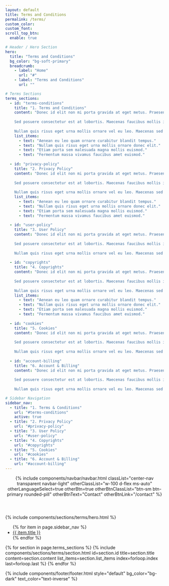 ```yaml
---
layout: default
title: Terms and Conditions
permalink: /terms/
custom_color:
custom_font: 
scroll_top_btn:
  enable: true

# Header / Hero Section
hero:
  title: "Terms and Conditions"
  bg_color: "bg-soft-primary"
  breadcrumb:
    - label: "Home"
      url: "#"
    - label: "Terms and Conditions"
      url: ""

# Terms Sections
terms_sections:
  - id: "terms-conditions"
    title: "1. Terms and Conditions"
    content: "Donec id elit non mi porta gravida at eget metus. Praesent commodo cursus magna, vel scelerisque nisl consectetur et. Cras mattis consectetur purus sit amet fermentum. Lorem ipsum dolor sit amet, consectetur adipiscing elit. Nulla vitae elit libero, a pharetra augue. Nullam quis risus eget urna mollis ornare vel eu leo. Cras justo odio, dapibus ac facilisis in, egestas eget quam.
    
    Sed posuere consectetur est at lobortis. Maecenas faucibus mollis interdum. Cum sociis natoque penatibus et magnis dis parturient montes, nascetur ridiculus mus. Donec id elit non mi porta gravida at eget metus. Cras justo odio, dapibus ac facilisis in, egestas eget quam. Cum sociis natoque penatibus et magnis dis parturient montes, nascetur ridiculus mus.
    
    Nullam quis risus eget urna mollis ornare vel eu leo. Maecenas sed diam eget risus varius blandit sit amet non magna. Praesent commodo cursus magna, vel scelerisque nisl consectetur et. Nullam id dolor id nibh ultricies vehicula ut id elit. Donec ullamcorper nulla non metus auctor fringilla. Lorem ipsum dolor sit amet, consectetur adipiscing elit. Etiam porta sem malesuada magna mollis euismod. Praesent commodo cursus magna, vel scelerisque nisl consectetur et. Nulla vitae elit libero, a pharetra augue. Curabitur blandit tempus porttitor. Cras justo odio, dapibus ac facilisis in, egestas eget quam. Fusce dapibus, tellus ac cursus commodo, tortor mauris condimentum nibh, ut fermentum massa justo sit amet risus. Aenean eu leo quam. Pellentesque ornare sem."
    list_items:
      - text: "Aenean eu leo quam ornare curabitur blandit tempus."
      - text: "Nullam quis risus eget urna mollis ornare donec elit."
      - text: "Etiam porta sem malesuada magna mollis euismod."
      - text: "Fermentum massa vivamus faucibus amet euismod."
  
  - id: "privacy-policy"
    title: "2. Privacy Policy"
    content: "Donec id elit non mi porta gravida at eget metus. Praesent commodo cursus magna, vel scelerisque nisl consectetur et. Cras mattis consectetur purus sit amet fermentum. Lorem ipsum dolor sit amet, consectetur adipiscing elit. Nulla vitae elit libero, a pharetra augue. Nullam quis risus eget urna mollis ornare vel eu leo. Cras justo odio, dapibus ac facilisis in, egestas eget quam.
    
    Sed posuere consectetur est at lobortis. Maecenas faucibus mollis interdum. Cum sociis natoque penatibus et magnis dis parturient montes, nascetur ridiculus mus. Donec id elit non mi porta gravida at eget metus. Cras justo odio, dapibus ac facilisis in, egestas eget quam. Cum sociis natoque penatibus et magnis dis parturient montes, nascetur ridiculus mus.
    
    Nullam quis risus eget urna mollis ornare vel eu leo. Maecenas sed diam eget risus varius blandit sit amet non magna. Praesent commodo cursus magna, vel scelerisque nisl consectetur et. Nullam id dolor id nibh ultricies vehicula ut id elit. Donec ullamcorper nulla non metus auctor fringilla. Lorem ipsum dolor sit amet, consectetur adipiscing elit. Etiam porta sem malesuada magna mollis euismod. Praesent commodo cursus magna, vel scelerisque nisl consectetur et. Nulla vitae elit libero, a pharetra augue. Curabitur blandit tempus porttitor. Cras justo odio, dapibus ac facilisis in, egestas eget quam. Fusce dapibus, tellus ac cursus commodo, tortor mauris condimentum nibh, ut fermentum massa justo sit amet risus. Aenean eu leo quam. Pellentesque ornare sem."
    list_items:
      - text: "Aenean eu leo quam ornare curabitur blandit tempus."
      - text: "Nullam quis risus eget urna mollis ornare donec elit."
      - text: "Etiam porta sem malesuada magna mollis euismod."
      - text: "Fermentum massa vivamus faucibus amet euismod."
  
  - id: "user-policy"
    title: "3. User Policy"
    content: "Donec id elit non mi porta gravida at eget metus. Praesent commodo cursus magna, vel scelerisque nisl consectetur et. Cras mattis consectetur purus sit amet fermentum. Lorem ipsum dolor sit amet, consectetur adipiscing elit. Nulla vitae elit libero, a pharetra augue. Nullam quis risus eget urna mollis ornare vel eu leo. Cras justo odio, dapibus ac facilisis in, egestas eget quam.
    
    Sed posuere consectetur est at lobortis. Maecenas faucibus mollis interdum. Cum sociis natoque penatibus et magnis dis parturient montes, nascetur ridiculus mus. Donec id elit non mi porta gravida at eget metus. Cras justo odio, dapibus ac facilisis in, egestas eget quam. Cum sociis natoque penatibus et magnis dis parturient montes, nascetur ridiculus mus.
    
    Nullam quis risus eget urna mollis ornare vel eu leo. Maecenas sed diam eget risus varius blandit sit amet non magna. Praesent commodo cursus magna, vel scelerisque nisl consectetur et. Nullam id dolor id nibh ultricies vehicula ut id elit. Donec ullamcorper nulla non metus auctor fringilla. Lorem ipsum dolor sit amet, consectetur adipiscing elit. Etiam porta sem malesuada magna mollis euismod. Praesent commodo cursus magna, vel scelerisque nisl consectetur et. Nulla vitae elit libero, a pharetra augue. Curabitur blandit tempus porttitor. Cras justo odio, dapibus ac facilisis in, egestas eget quam. Fusce dapibus, tellus ac cursus commodo, tortor mauris condimentum nibh, ut fermentum massa justo sit amet risus. Aenean eu leo quam. Pellentesque ornare sem."
  
  - id: "copyrights"
    title: "4. Copyrights"
    content: "Donec id elit non mi porta gravida at eget metus. Praesent commodo cursus magna, vel scelerisque nisl consectetur et. Cras mattis consectetur purus sit amet fermentum. Lorem ipsum dolor sit amet, consectetur adipiscing elit. Nulla vitae elit libero, a pharetra augue. Nullam quis risus eget urna mollis ornare vel eu leo. Cras justo odio, dapibus ac facilisis in, egestas eget quam.
    
    Sed posuere consectetur est at lobortis. Maecenas faucibus mollis interdum. Cum sociis natoque penatibus et magnis dis parturient montes, nascetur ridiculus mus. Donec id elit non mi porta gravida at eget metus. Cras justo odio, dapibus ac facilisis in, egestas eget quam. Cum sociis natoque penatibus et magnis dis parturient montes, nascetur ridiculus mus.
    
    Nullam quis risus eget urna mollis ornare vel eu leo. Maecenas sed diam eget risus varius blandit sit amet non magna. Praesent commodo cursus magna, vel scelerisque nisl consectetur et. Nullam id dolor id nibh ultricies vehicula ut id elit. Donec ullamcorper nulla non metus auctor fringilla. Lorem ipsum dolor sit amet, consectetur adipiscing elit. Etiam porta sem malesuada magna mollis euismod. Praesent commodo cursus magna, vel scelerisque nisl consectetur et. Nulla vitae elit libero, a pharetra augue. Curabitur blandit tempus porttitor. Cras justo odio, dapibus ac facilisis in, egestas eget quam. Fusce dapibus, tellus ac cursus commodo, tortor mauris condimentum nibh, ut fermentum massa justo sit amet risus. Aenean eu leo quam. Pellentesque ornare sem."
    list_items:
      - text: "Aenean eu leo quam ornare curabitur blandit tempus."
      - text: "Nullam quis risus eget urna mollis ornare donec elit."
      - text: "Etiam porta sem malesuada magna mollis euismod."
      - text: "Fermentum massa vivamus faucibus amet euismod."
  
  - id: "cookies"
    title: "5. Cookies"
    content: "Donec id elit non mi porta gravida at eget metus. Praesent commodo cursus magna, vel scelerisque nisl consectetur et. Cras mattis consectetur purus sit amet fermentum. Lorem ipsum dolor sit amet, consectetur adipiscing elit. Nulla vitae elit libero, a pharetra augue. Nullam quis risus eget urna mollis ornare vel eu leo. Cras justo odio, dapibus ac facilisis in, egestas eget quam.
    
    Sed posuere consectetur est at lobortis. Maecenas faucibus mollis interdum. Cum sociis natoque penatibus et magnis dis parturient montes, nascetur ridiculus mus. Donec id elit non mi porta gravida at eget metus. Cras justo odio, dapibus ac facilisis in, egestas eget quam. Cum sociis natoque penatibus et magnis dis parturient montes, nascetur ridiculus mus.
    
    Nullam quis risus eget urna mollis ornare vel eu leo. Maecenas sed diam eget risus varius blandit sit amet non magna. Praesent commodo cursus magna, vel scelerisque nisl consectetur et. Nullam id dolor id nibh ultricies vehicula ut id elit. Donec ullamcorper nulla non metus auctor fringilla. Lorem ipsum dolor sit amet, consectetur adipiscing elit. Etiam porta sem malesuada magna mollis euismod. Praesent commodo cursus magna, vel scelerisque nisl consectetur et. Nulla vitae elit libero, a pharetra augue. Curabitur blandit tempus porttitor. Cras justo odio, dapibus ac facilisis in, egestas eget quam. Fusce dapibus, tellus ac cursus commodo, tortor mauris condimentum nibh, ut fermentum massa justo sit amet risus. Aenean eu leo quam. Pellentesque ornare sem."
  
  - id: "account-billing"
    title: "6. Account & Billing"
    content: "Donec id elit non mi porta gravida at eget metus. Praesent commodo cursus magna, vel scelerisque nisl consectetur et. Cras mattis consectetur purus sit amet fermentum. Lorem ipsum dolor sit amet, consectetur adipiscing elit. Nulla vitae elit libero, a pharetra augue. Nullam quis risus eget urna mollis ornare vel eu leo. Cras justo odio, dapibus ac facilisis in, egestas eget quam.
    
    Sed posuere consectetur est at lobortis. Maecenas faucibus mollis interdum. Cum sociis natoque penatibus et magnis dis parturient montes, nascetur ridiculus mus. Donec id elit non mi porta gravida at eget metus. Cras justo odio, dapibus ac facilisis in, egestas eget quam. Cum sociis natoque penatibus et magnis dis parturient montes, nascetur ridiculus mus.
    
    Nullam quis risus eget urna mollis ornare vel eu leo. Maecenas sed diam eget risus varius blandit sit amet non magna. Praesent commodo cursus magna, vel scelerisque nisl consectetur et. Nullam id dolor id nibh ultricies vehicula ut id elit. Donec ullamcorper nulla non metus auctor fringilla. Lorem ipsum dolor sit amet, consectetur adipiscing elit. Etiam porta sem malesuada magna mollis euismod. Praesent commodo cursus magna, vel scelerisque nisl consectetur et. Nulla vitae elit libero, a pharetra augue. Curabitur blandit tempus porttitor. Cras justo odio, dapibus ac facilisis in, egestas eget quam. Fusce dapibus, tellus ac cursus commodo, tortor mauris condimentum nibh, ut fermentum massa justo sit amet risus. Aenean eu leo quam. Pellentesque ornare sem."

# Sidebar Navigation
sidebar_nav:
  - title: "1. Terms & Conditions" 
    url: "#terms-conditions"
    active: true
  - title: "2. Privacy Policy"
    url: "#privacy-policy"
  - title: "3. User Policy"
    url: "#user-policy"
  - title: "4. Copyrights"
    url: "#copyrights"
  - title: "5. Cookies"
    url: "#cookies"
  - title: "6. Account & Billing"
    url: "#account-billing"
---
```

<div class="content-wrapper">
<header class="wrapper bg-soft-primary">
{% include components/navbar/navbar.html 
    classList="center-nav transparent navbar-light"
    otherClassList="w-100 d-flex ms-auto"
    otherLanguageSelect=true
    otherBtn=true
    otherBtnClassList="btn-sm btn-primary rounded-pill"
    otherBtnText="Contact"
    otherBtnLink="/contact"
%}
</header>
<!-- /header -->

{% include components/sections/terms/hero.html %}

<div class="container">
  <div class="row gx-0">
    <aside class="col-xl-3 sidebar sticky-sidebar mt-md-0 py-16 d-none d-xl-block">
      <div class="widget">
        <nav id="sidebar-nav">
          <ul class="list-unstyled text-reset">
            {% for item in page.sidebar_nav %}
            <li><a class="nav-link scroll{% if item.active %} active{% endif %}" href="{{ item.url }}">{{ item.title }}</a></li>
            {% endfor %}
          </ul>
        </nav>
        <!-- /nav -->
      </div>
      <!-- /.widget -->
    </aside>
    <!-- /column -->
    <div class="col-xl-8">
      {% for section in page.terms_sections %}
      {% include components/sections/terms/section.html 
        id=section.id
        title=section.title
        content=section.content
        list_items=section.list_items
        index=forloop.index
        last=forloop.last
      %}
      {% endfor %}
    </div>
    <!-- /column -->
  </div>
  <!-- /.row -->
</div>
<!-- /.container -->

{% include components/footer/footer.html 
  style="default"
  bg_color="bg-dark"
  text_color="text-inverse"
%}
</div>
